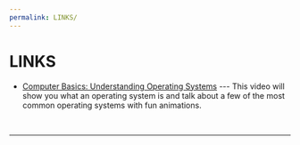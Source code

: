 ```yaml
---
permalink: LINKS/
---
```


# LINKS

* [Computer Basics: Understanding Operating Systems](https://youtu.be/fkGCLIQx1MI?si=PW0E4zX8gwtVd7oy) --- 
 This video will show you what an operating system is and talk about a few of the most common operating systems with fun animations.
<br>
<hr>
